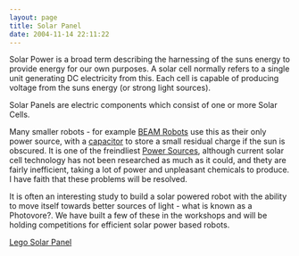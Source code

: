 ```yaml
---
layout: page
title: Solar Panel
date: 2004-11-14 22:11:22
---
```

<p>Solar Power is a broad term describing the harnessing of the suns energy to provide energy for our own purposes. A solar cell normally refers to a single unit generating DC electricity from this. Each cell is capable of producing voltage from the suns energy (or strong light sources).
</p>
<p>Solar Panels are electric components which consist of one or more Solar Cells.
</p>
<p>Many smaller robots - for example <a class="wiki" href="/wiki/beam_robots.html" title="Biology, Electronics, Aesthetics and Mechanics">BEAM Robots</a> use this as their only power source, with a <a class="wiki" href="/wiki/capacitor.html" title="Capacitor">capacitor</a> to store a small residual charge if the sun is obscured. It is one of the freindliest <a class="wiki" href="/wiki/power_sources.html" title="Power Sources">Power Sources</a>, although current solar cell technology has not been researched as much as it could, and thety are fairly inefficient, taking a lot of power and unpleasant chemicals to produce. I have faith that these problems will be resolved.
</p>
<p>It is often an interesting study to build a solar powered robot with the ability to move itself towards better sources of light - what is known as a Photovore<a class="wiki wikinew for-review" title="Create page: Photovore">?</a>. We have built a few of these in the workshops and will be holding competitions for efficient solar power based robots.
</p>
<p><a class="wiki" href="/wiki/lego_solar_panel.html" title="Lego Solar Panel">Lego Solar Panel</a>
</p>
